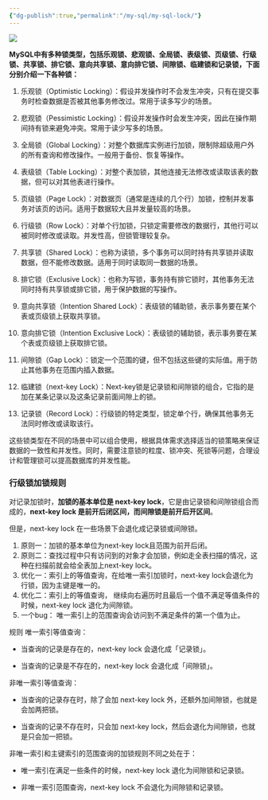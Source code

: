 ```yaml
---
{"dg-publish":true,"permalink":"/my-sql/my-sql-lock/"}
---
```


![](https://pic.imgdb.cn/item/6540b77bc458853aef580cde.webp)

**MySQL中有多种锁类型，包括乐观锁、悲观锁、全局锁、表级锁、页级锁、行级锁、共享锁、排它锁、意向共享锁、意向排它锁、间隙锁、临建锁和记录锁，下面分别介绍一下各种锁：**

1. 乐观锁（Optimistic Locking）：假设并发操作时不会发生冲突，只有在提交事务时检查数据是否被其他事务修改过。常用于读多写少的场景。

2. 悲观锁（Pessimistic Locking）：假设并发操作时会发生冲突，因此在操作期间持有锁来避免冲突。常用于读少写多的场景。

3. 全局锁（Global Locking）：对整个数据库实例进行加锁，限制除超级用户外的所有查询和修改操作。一般用于备份、恢复等操作。

4. 表级锁（Table Locking）：对整个表加锁，其他连接无法修改或读取该表的数据，但可以对其他表进行操作。

5. 页级锁（Page Lock）：对数据页（通常是连续的几个行）加锁，控制并发事务对该页的访问。适用于数据较大且并发量较高的场景。  

6. 行级锁（Row Lock）：对单个行加锁，只锁定需要修改的数据行，其他行可以被同时修改或读取。并发性高，但锁管理较复杂。  
  
7. 共享锁（Shared Lock）：也称为读锁，多个事务可以同时持有共享锁并读取数据，但不能修改数据。适用于同时读取同一数据的场景。  
  
8. 排它锁（Exclusive Lock）：也称为写锁，事务持有排它锁时，其他事务无法同时持有共享锁或排它锁，用于保护数据的写操作。  
  
9. 意向共享锁（Intention Shared Lock）：表级锁的辅助锁，表示事务要在某个表或页级锁上获取共享锁。  
  
10. 意向排它锁（Intention Exclusive Lock）：表级锁的辅助锁，表示事务要在某个表或页级锁上获取排它锁。  
  
11. 间隙锁（Gap Lock）：锁定一个范围的键，但不包括这些键的实际值。用于防止其他事务在范围内插入数据。  
  
12. 临建锁（next-key Lock）：Next-key锁是记录锁和间隙锁的组合，它指的是加在某条记录以及这条记录前面间隙上的锁。
  
13. 记录锁（Record Lock）：行级锁的特定类型，锁定单个行，确保其他事务无法同时修改或读取该行。  
  
这些锁类型在不同的场景中可以组合使用，根据具体需求选择适当的锁策略来保证数据的一致性和并发性。同时，需要注意锁的粒度、锁冲突、死锁等问题，合理设计和管理锁可以提高数据库的并发性能。

### 行级锁加锁规则

对记录加锁时，**加锁的基本单位是 next-key lock**，它是由记录锁和间隙锁组合而成的，**next-key lock 是前开后闭区间，而间隙锁是前开后开区间**。

但是，next-key lock 在一些场景下会退化成记录锁或间隙锁。

1. 原则一：加锁的基本单位为next-key lock且范围为前开后闭。
2. 原则二：查找过程中只有访问到的对象才会加锁，例如走全表扫描的情况，这种在扫描前就会给全表加上next-key lock。
3. 优化一：索引上的等值查询，在给唯一索引加锁时，next-key lock会退化为行锁，因为主键是唯一的。
4. 优化二：索引上的等值查询， 继续向右遍历时且最后一个值不满足等值条件的时候，next-key lock 退化为间隙锁。
5. 一个bug： 唯一索引上的范围查询会访问到不满足条件的第一个值为止。

规则
唯一索引等值查询：

- 当查询的记录是存在的，next-key lock 会退化成「记录锁」。
    
- 当查询的记录是不存在的，next-key lock 会退化成「间隙锁」。
    

非唯一索引等值查询：

- 当查询的记录存在时，除了会加 next-key lock 外，还额外加间隙锁，也就是会加两把锁。
    
- 当查询的记录不存在时，只会加 next-key lock，然后会退化为间隙锁，也就是只会加一把锁。
    

非唯一索引和主键索引的范围查询的加锁规则不同之处在于：

- 唯一索引在满足一些条件的时候，next-key lock 退化为间隙锁和记录锁。
    
- 非唯一索引范围查询，next-key lock 不会退化为间隙锁和记录锁。